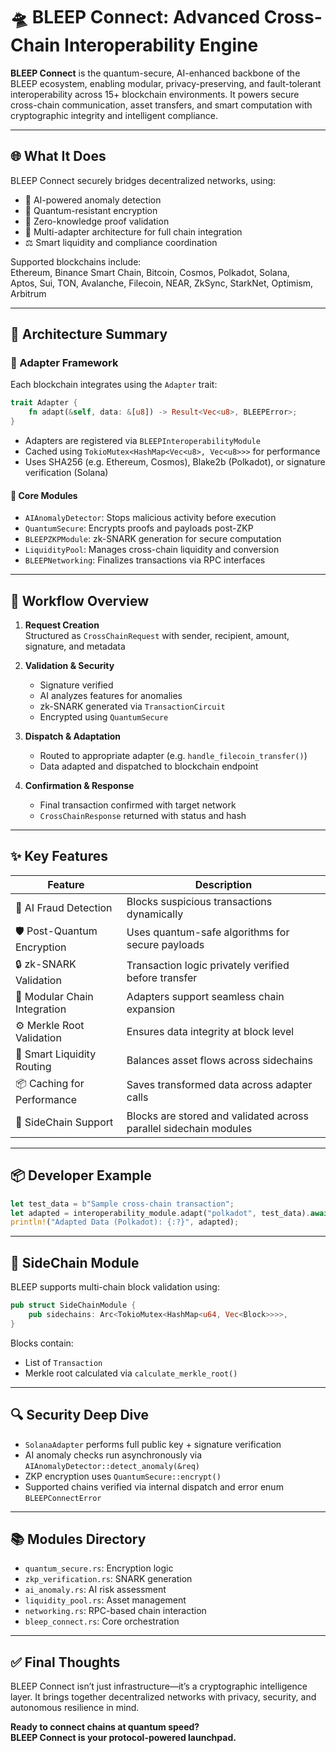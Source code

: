 # 🛸 BLEEP Connect: Advanced Cross-Chain Interoperability Engine

**BLEEP Connect** is the quantum-secure, AI-enhanced backbone of the BLEEP ecosystem, enabling modular, privacy-preserving, and fault-tolerant interoperability across 15+ blockchain environments. It powers secure cross-chain communication, asset transfers, and smart computation with cryptographic integrity and intelligent compliance.

---

## 🌐 What It Does

BLEEP Connect securely bridges decentralized networks, using:
- 🧠 AI-powered anomaly detection  
- 🔐 Quantum-resistant encryption  
- 🧩 Zero-knowledge proof validation  
- 🔄 Multi-adapter architecture for full chain integration  
- ⚖️ Smart liquidity and compliance coordination  

Supported blockchains include:  
Ethereum, Binance Smart Chain, Bitcoin, Cosmos, Polkadot, Solana,  
Aptos, Sui, TON, Avalanche, Filecoin, NEAR, ZkSync, StarkNet, Optimism, Arbitrum

---

## 🧬 Architecture Summary

### 🔌 Adapter Framework

Each blockchain integrates using the `Adapter` trait:

```rust
trait Adapter {
    fn adapt(&self, data: &[u8]) -> Result<Vec<u8>, BLEEPError>;
}
```

- Adapters are registered via `BLEEPInteroperabilityModule`  
- Cached using `TokioMutex<HashMap<Vec<u8>, Vec<u8>>>` for performance  
- Uses SHA256 (e.g. Ethereum, Cosmos), Blake2b (Polkadot), or signature verification (Solana)  

#### 🧠 Core Modules

- `AIAnomalyDetector`: Stops malicious activity before execution  
- `QuantumSecure`: Encrypts proofs and payloads post-ZKP  
- `BLEEPZKPModule`: zk-SNARK generation for secure computation  
- `LiquidityPool`: Manages cross-chain liquidity and conversion  
- `BLEEPNetworking`: Finalizes transactions via RPC interfaces

---

## 🔁 Workflow Overview

1. **Request Creation**  
   Structured as `CrossChainRequest` with sender, recipient, amount, signature, and metadata  

2. **Validation & Security**  
   - Signature verified  
   - AI analyzes features for anomalies  
   - zk-SNARK generated via `TransactionCircuit`  
   - Encrypted using `QuantumSecure`  

3. **Dispatch & Adaptation**  
   - Routed to appropriate adapter (e.g. `handle_filecoin_transfer()`)  
   - Data adapted and dispatched to blockchain endpoint  

4. **Confirmation & Response**  
   - Final transaction confirmed with target network  
   - `CrossChainResponse` returned with status and hash

---

## ✨ Key Features

| Feature | Description |
|--------|-------------|
| 🧠 AI Fraud Detection | Blocks suspicious transactions dynamically |
| 🛡️ Post-Quantum Encryption | Uses quantum-safe algorithms for secure payloads |
| 🔒 zk-SNARK Validation | Transaction logic privately verified before transfer |
| 🔌 Modular Chain Integration | Adapters support seamless chain expansion |
| ⚙️ Merkle Root Validation | Ensures data integrity at block level |
| 💸 Smart Liquidity Routing | Balances asset flows across sidechains |
| 📦 Caching for Performance | Saves transformed data across adapter calls |
| 🧠 SideChain Support | Blocks are stored and validated across parallel sidechain modules |

---

## 📦 Developer Example

```rust
let test_data = b"Sample cross-chain transaction";
let adapted = interoperability_module.adapt("polkadot", test_data).await?;
println!("Adapted Data (Polkadot): {:?}", adapted);
```

---

## 🧠 SideChain Module

BLEEP supports multi-chain block validation using:

```rust
pub struct SideChainModule {
    pub sidechains: Arc<TokioMutex<HashMap<u64, Vec<Block>>>>,
}
```

Blocks contain:
- List of `Transaction`  
- Merkle root calculated via `calculate_merkle_root()`

---

## 🔍 Security Deep Dive

- `SolanaAdapter` performs full public key + signature verification  
- AI anomaly checks run asynchronously via `AIAnomalyDetector::detect_anomaly(&req)`  
- ZKP encryption uses `QuantumSecure::encrypt()`  
- Supported chains verified via internal dispatch and error enum `BLEEPConnectError`

---

## 📚 Modules Directory

- `quantum_secure.rs`: Encryption logic  
- `zkp_verification.rs`: SNARK generation  
- `ai_anomaly.rs`: AI risk assessment  
- `liquidity_pool.rs`: Asset management  
- `networking.rs`: RPC-based chain interaction  
- `bleep_connect.rs`: Core orchestration

---

## ✅ Final Thoughts

BLEEP Connect isn’t just infrastructure—it’s a cryptographic intelligence layer. It brings together decentralized networks with privacy, security, and autonomous resilience in mind.

**Ready to connect chains at quantum speed?**  
**BLEEP Connect is your protocol-powered launchpad.**
